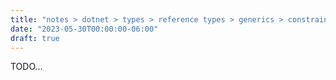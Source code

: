 ```yaml
---
title: "notes > dotnet > types > reference types > generics > constraints on type parameters"
date: "2023-05-30T00:00:00-06:00"
draft: true
---
```


TODO...
